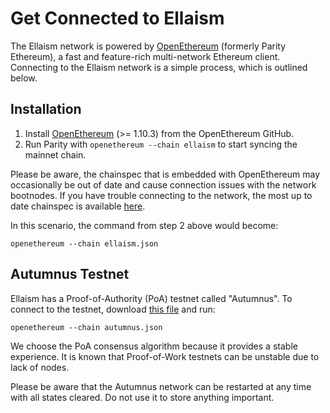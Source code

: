 # Get Connected to Ellaism

The Ellaism network is powered by [OpenEthereum](https://github.com/openethereum/openethereum) (formerly Parity Ethereum), a fast and feature-rich multi-network Ethereum client. Connecting to the Ellaism network is a simple process, which is outlined below.

## Installation

1. Install [OpenEthereum](https://github.com/openethereum/openethereum/releases) (>= 1.10.3) from the OpenEthereum GitHub. 
2. Run Parity with `openethereum --chain ellaism` to start syncing the mainnet chain.

Please be aware, the chainspec that is embedded with OpenEthereum may occasionally be out of date and cause connection issues with the network bootnodes. If you have trouble connecting to the network, the most up to date chainspec is available [here](../chainspec/ellaism.json).

In this scenario, the command from step 2 above would become:

```
openethereum --chain ellaism.json
```

## Autumnus Testnet

Ellaism has a Proof-of-Authority (PoA) testnet called "Autumnus". To connect to the testnet, download [this file](../chainspec/autumnus.json) and run:

```
openethereum --chain autumnus.json
```

We choose the PoA consensus algorithm because it provides a stable experience. It is known that Proof-of-Work testnets 
can be unstable due to lack of nodes. 

Please be aware that the Autumnus network can be restarted at any time with all states cleared. Do not use it to store 
anything important.
